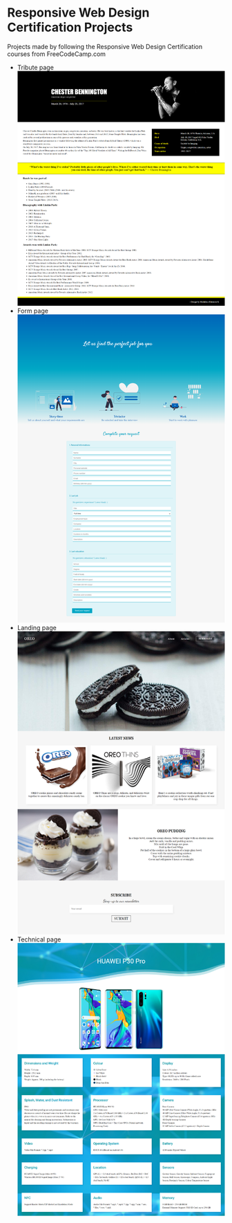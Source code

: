 # Responsive Web Design Certification Projects
 
Projects made by following the Responsive Web Design Certification courses from FreeCodeCamp.com

* Tribute page<br>
    ![''](./tribute-project/tribute-design.png)
* Form page<br>
    ![''](./form-project/form-design.png)
* Landing page<br>
    ![''](./landing-project/landing-design.png)
* Technical page<br>
    ![''](./technical-project/technical-design.png)